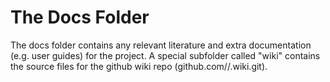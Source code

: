 # The Docs Folder

The docs folder contains any relevant literature and extra documentation (e.g. user guides) for the project.  A special subfolder called "wiki" contains the source files for the github wiki repo (github.com/<user>/<repo>.wiki.git).
